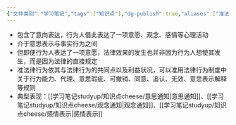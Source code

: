 ```yaml
---
{"文件类别":"学习笔记","tags":["知识点"],"dg-publish":true,"aliases":["准法律行为"],"permalink":"/学习笔记studyup/知识点cheese/其他表示行为/","dgPassFrontmatter":true,"created":"2024-09-13T08:33:30.685+08:00","updated":"2024-09-13T08:44:22.504+08:00"}
---
```


- 包含了意向表达，行为人借此表达了一项意愿、观念、感情等心理活动
- 介于意思表示与事实行为之间
- 但即便行为人表达了一项意愿，法律效果的发生也并非因为行为人想使其发生，而是因为法律的直接规定
- 准法律行为依其与法律行为的共同点以及利益状况，可以准用法律行为制度中关于行为能力、代理、意思瑕疵、可撤销、同意、追认、无效、意思表示解释等规则
- 典型表现：[[学习笔记studyup/知识点cheese/意思通知\|意思通知]]、[[学习笔记studyup/知识点cheese/观念通知\|观念通知]]、[[学习笔记studyup/知识点cheese/感情表示\|感情表示]]